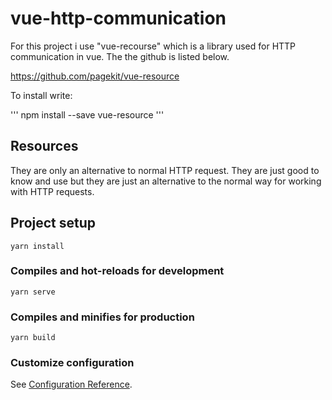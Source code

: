 # vue-http-communication

For this project i use "vue-recourse" which is a library used for HTTP communication in vue. The the github is listed below. 

<a> https://github.com/pagekit/vue-resource </a>

To install write: 

'''
npm install --save vue-resource
'''

## Resources

They are only an alternative to normal HTTP request. They are just good to know and use but they are just an alternative to the normal way for working with HTTP requests.  

## Project setup
```
yarn install
```

### Compiles and hot-reloads for development
```
yarn serve
```

### Compiles and minifies for production
```
yarn build
```

### Customize configuration
See [Configuration Reference](https://cli.vuejs.org/config/).
